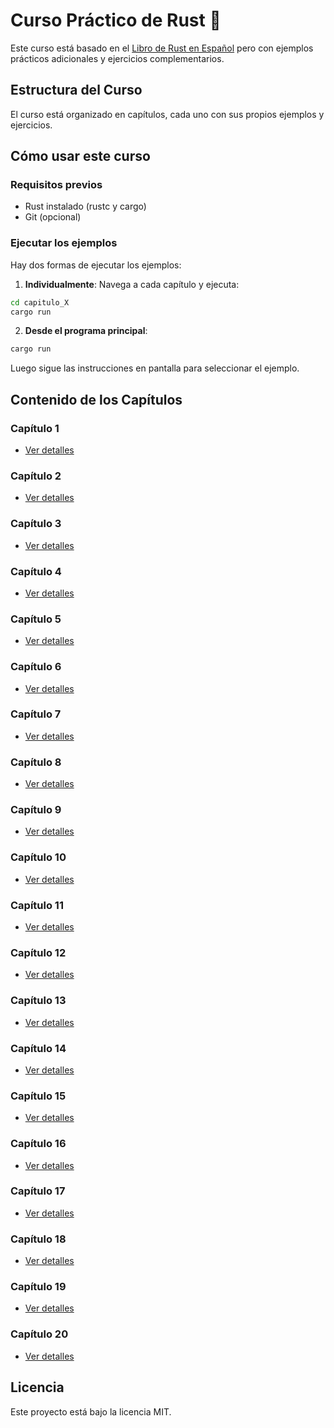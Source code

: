 # Curso Práctico de Rust 🦀

Este curso está basado en el [Libro de Rust en Español](https://book.rustlang-es.org/) pero con ejemplos prácticos adicionales y ejercicios complementarios.

## Estructura del Curso

El curso está organizado en capítulos, cada uno con sus propios ejemplos y ejercicios.

## Cómo usar este curso

### Requisitos previos
- Rust instalado (rustc y cargo)
- Git (opcional)

### Ejecutar los ejemplos

Hay dos formas de ejecutar los ejemplos:

1. **Individualmente**: Navega a cada capítulo y ejecuta:
```bash
cd capitulo_X
cargo run
```

2. **Desde el programa principal**:
```bash
cargo run
```
Luego sigue las instrucciones en pantalla para seleccionar el ejemplo.

## Contenido de los Capítulos

### Capítulo 1
- [Ver detalles](capitulo_1/README.md)

### Capítulo 2
- [Ver detalles](capitulo_2/README.md)

### Capítulo 3
- [Ver detalles](capitulo_3/README.md)

### Capítulo 4
- [Ver detalles](capitulo_4/README.md)

### Capítulo 5
- [Ver detalles](capitulo_5/README.md)

### Capítulo 6
- [Ver detalles](capitulo_6/README.md)

### Capítulo 7
- [Ver detalles](capitulo_7/README.md)

### Capítulo 8
- [Ver detalles](capitulo_8/README.md)

### Capítulo 9
- [Ver detalles](capitulo_9/README.md)

### Capítulo 10
- [Ver detalles](capitulo_10/README.md)

### Capítulo 11
- [Ver detalles](capitulo_11/README.md)

### Capítulo 12
- [Ver detalles](capitulo_12/README.md)

### Capítulo 13
- [Ver detalles](capitulo_13/README.md)

### Capítulo 14
- [Ver detalles](capitulo_14/README.md)

### Capítulo 15
- [Ver detalles](capitulo_15/README.md)

### Capítulo 16
- [Ver detalles](capitulo_16/README.md)

### Capítulo 17
- [Ver detalles](capitulo_17/README.md)

### Capítulo 18
- [Ver detalles](capitulo_18/README.md)

### Capítulo 19
- [Ver detalles](capitulo_19/README.md)

### Capítulo 20
- [Ver detalles](capitulo_20/README.md)

## Licencia

Este proyecto está bajo la licencia MIT.
